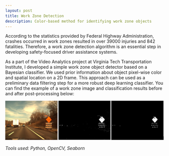 ```yaml
---
layout: post
title: Work Zone Detection
description: Color-based method for identifying work zone objects
---
```


According to the statistics provided by Federal Highway Administration, crashes occurred in work zones resulted in over 39000 injuries and 842 fatalities. Therefore, a work zone detection algorithm is an essential step in developing safety-focused driver assistance systems.

As a part of the Video Analytics project at Virginia Tech Transportation Institute, I developed a simple work zone object detector based on a Bayesian classifier. We used prior information about object pixel-wise color and spatial location on a 2D frame. This approach can be used as a preliminary data filtering step for a more robust deep learning classifier. You can find the example of a work zone image and classification results before and after post-processing below:

![Work zone results](/assets/images/workzone.png)

*Tools used: Python, OpenCV, Seaborn*